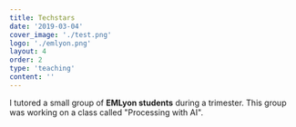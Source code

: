 ```yaml
---
title: Techstars
date: '2019-03-04'
cover_image: './test.png'
logo: './emlyon.png'
layout: 4
order: 2
type: 'teaching'
content: ''
---
```


I tutored a small group of **EMLyon students** during a trimester. This group was working on a class called "Processing with AI".
